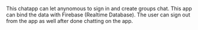 This chatapp can let anynomous to sign in and create groups chat. This app can bind the data with Firebase (Realtime Database). 
The user can sign out from the app as well after done chatting on the app. 

